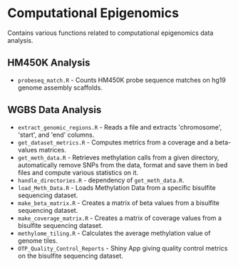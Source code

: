 # Computational Epigenomics
Contains various functions related to computational epigenomics data analysis.

## HM450K Analysis
* `probeseq_match.R` - Counts HM450K probe sequence matches on hg19 genome assembly scaffolds.  

## WGBS Data Analysis
* `extract_genomic_regions.R` - Reads a file and extracts 'chromosome', 'start', and 'end' columns.  
* `get_dataset_metrics.R` - Computes metrics from a coverage and a beta-values matrices.  
* `get_meth_data.R` - Retrieves methylation calls from a given directory, automatically remove SNPs from the data, format and save them in bed files and compute various statistics on it.  
* `handle_directories.R` - dependency of `get_meth_data.R`.  
* `load_Meth_Data.R` - Loads Methylation Data from a specific bisulfite sequencing dataset.  
* `make_beta_matrix.R` - Creates a matrix of beta values from a bisulfite sequencing dataset.  
* `make_coverage_matrix.R` - Creates a matrix of coverage values from a bisulfite sequencing dataset.  
* `methylome_tiling.R` - Calculates the average methylation value of genome tiles.  
* `OTP_Quality_Control_Reports` - Shiny App giving quality control metrics on the bisulfite sequencing dataset.  
